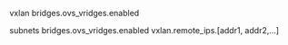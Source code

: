 
vxlan
bridges.ovs_vridges.enabled

subnets
bridges.ovs_vridges.enabled
vxlan.remote_ips.[addr1, addr2,...]



